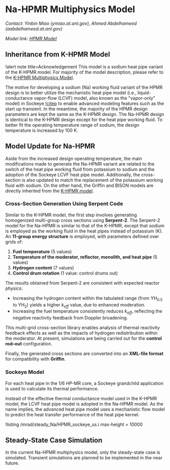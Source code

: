 # Na-HPMR Multiphysics Model

*Contact: Yinbin Miao (ymiao.at.anl.gov), Ahmed Abdelhameed (aabdelhameed.at.anl.gov)*

*Model link: [HPMR Model](https://github.com/idaholab/virtual_test_bed/tree/devel/microreactors/mrad)*

## Inheritance from K-HPMR Model

!alert note title=Acknowledgement
This model is a sodium heat pipe variant of the K-HPMR model. For majority of the model description, please refer to the [K-HPMR Multiphysics Model](mrad/mrad_model.md).

The motive for developing a sodium (Na) working fluid variant of the HPMR design is to better utilize the mechanistic heat pipe model (i.e., liquid-conductance vapor-flow (LCVF) model, also known as the "vapor-only" model) in Sockeye [!citep](hansel2024liquid) to enable advanced modeling features such as the start up transient. In the meantime, the majority of the HPMR design parameters are kept the same as the K-HPMR design. The Na-HPMR design is identical to the K-HPMR design except for the heat pipe working fluid. To better fit the operating temperature range of sodium, the design temperature is increased by 100 K.

## Model Update for Na-HPMR

Aside from the increased design operating temperature, the main modifications made to generate the Na-HPMR variant are related to the switch of the heat pipe working fluid from potassium to sodium and the adoption of the Sockeye LCVF heat pipe model. Additionally, the cross-section is also updated to match the replacement of the potassium working fluid with sodium. On the other hand, the Griffin and BISON models are directly inherited from the [K-HPMR model](mrad/mrad_model.md).

### Cross-Section Generation Using Serpent Code

Similar to the K-HPMR model, the first step involves generating homogenized multi-group cross sections using **Serpent-2**. The Serpent-2 model for the Na-HPMR is similar to that of the K-HPMR, except that sodium is employed as the working fluid in the heat pipes instead of potassium (K). An **11-group energy structure** is employed, with parameters defined over grids of:

1. **Fuel temperature** (5 values)
2. **Temperature of the moderator, reflector, monolith, and heat pipe** (5 values)
3. **Hydrogen content** (7 values)
4. **Control drum rotation**  (1 value: control drums out)

The results obtained from Serpent-2 are consistent with expected reactor physics:  

- Increasing the hydrogen content within the tabulated range (from YH$_{0.5}$ to YH$_2$) yields a higher $k_{eff}$ value, due to enhanced moderation.  
- Increasing the fuel temperature consistently reduces $k_{eff}$, reflecting the negative reactivity feedback from Doppler broadening.  

This multi-grid cross-section library enables analysis of thermal reactivity feedback effects as well as the impacts of hydrogen redistribution within the moderator. At present, simulations are being carried out for the **control rod–out** configuration.  

Finally, the generated cross sections are converted into an **XML-file format** for compatibility with **Griffin**.


### Sockeye Model

For each heat pipe in the 1/6 HP-MR core, a Sockeye grandchild application is used to calculate its thermal performance.

Instead of the effective thermal conductance model used in the K-HPMR model, the LCVF heat pipe model is adopted in the Na-HPMR model. As the name implies, the advanced heat pipe model uses a mechanistic flow model to predict the heat transfer performance of the heat pipe kernel.

!listing /mrad/steady_Na/HPMR_sockeye_ss.i max-height = 10000

## Steady-State Case Simulation

In the current Na-HPMR multiphysics model, only the steady-state case is simulated. Transient simulations are planned to be implemented in the near future.